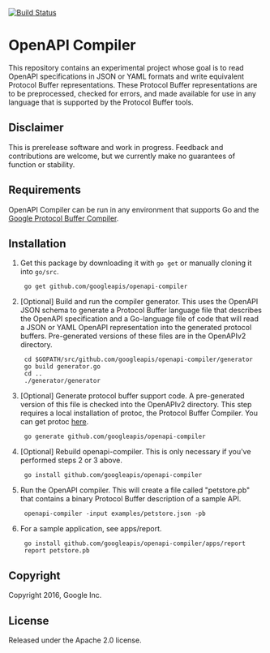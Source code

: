 [![Build Status](https://travis-ci.org/googleapis/openapi-compiler.svg?branch=master)](https://travis-ci.org/googleapis/openapi-compiler)

# OpenAPI Compiler

This repository contains an experimental project whose goal is to
read OpenAPI specifications in JSON or YAML formats and write 
equivalent Protocol Buffer representations. 
These Protocol Buffer representations are to be
preprocessed, checked for errors, and made available for use in any
language that is supported by the Protocol Buffer tools.

## Disclaimer

This is prerelease software and work in progress. Feedback and
contributions are welcome, but we currently make no guarantees of
function or stability.

## Requirements

OpenAPI Compiler can be run in any environment that supports Go
and the [Google Protocol Buffer Compiler](https://github.com/google/protobuf).

## Installation

1. Get this package by downloading it with `go get` or manually cloning it into `go/src`.

        go get github.com/googleapis/openapi-compiler
	
2. [Optional] Build and run the compiler generator. 
This uses the OpenAPI JSON schema to generate a Protocol Buffer language file 
that describes the OpenAPI specification and a Go-language file of code that 
will read a JSON or YAML OpenAPI representation into the generated protocol 
buffers. Pre-generated versions of these files are in the OpenAPIv2 directory.

        cd $GOPATH/src/github.com/googleapis/openapi-compiler/generator
        go build generator.go
        cd ..
        ./generator/generator

3. [Optional] Generate protocol buffer support code. 
A pre-generated version of this file is checked into the OpenAPIv2 directory.
This step requires a local installation of protoc, the Protocol Buffer Compiler.
You can get protoc [here](https://github.com/google/protobuf).

        go generate github.com/googleapis/openapi-compiler

4. [Optional] Rebuild openapi-compiler. This is only necessary if you've performed steps
2 or 3 above.

        go install github.com/googleapis/openapi-compiler

5. Run the OpenAPI compiler. This will create a file called "petstore.pb" that contains a binary
Protocol Buffer description of a sample API.

        openapi-compiler -input examples/petstore.json -pb

6. For a sample application, see apps/report.

        go install github.com/googleapis/openapi-compiler/apps/report
		report petstore.pb

## Copyright

Copyright 2016, Google Inc.

## License

Released under the Apache 2.0 license.
